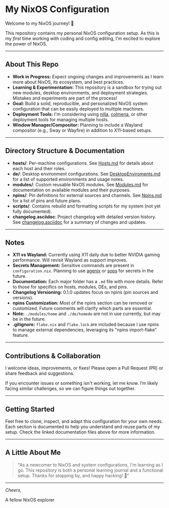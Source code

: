 # My NixOS Configuration

Welcome to my NixOS journey! 🎉

This repository contains my personal NixOS configuration setup. As this is my *first* time working with coding and config editing, I'm excited to explore the power of NixOS.

---

## About This Repo

- **Work in Progress:** Expect ongoing changes and improvements as I learn more about NixOS, its ecosystem, and best practices.
- **Learning & Experimentation:** This repository is a sandbox for trying out new modules, desktop environments, and deployment strategies. Mistakes and experiments are part of the process!
- **Goal:** Build a solid, reproducible, and personalized NixOS system configuration that can be easily deployed to multiple machines.
- **Deployment Tools:** I'm considering using [nilla](https://github.com/nilla-nix/nilla), [colmena](https://github.com/zhaofengli/colmena), or other deployment tools for managing multiple hosts.
- **Window Manager/Compositor:** Planning to include a Wayland compositor (e.g., Sway or Wayfire) in addition to X11-based setups.

---

## Directory Structure & Documentation

- **hosts/**: Per-machine configurations. See [Hosts.md](hosts/Hosts.md) for details about each host and their roles.
- **de/**: Desktop environment configurations. See [DesktopEnviroments.md](de/DesktopEnviroments.md) for a list of supported environments and usage notes.
- **modules/**: Custom reusable NixOS modules. See [Modules.md](modules/Modules.md) for documentation on available modules and their purposes.
- **npins/**: Pin definitions for external sources and channels. See [Npins.md](npins/Npins.md) for a list of pins and future plans.
- **scripts/**: Contains rebuild and formatting scripts for my system (not yet fully documented).
- **changelog.asciidoc**: Project changelog with detailed version history. See [changelog.asciidoc](changelog.asciidoc) for a summary of changes and updates.

---

## Notes

- **X11 vs Wayland:** Currently using X11 daily due to better NVIDIA gaming performance. Will revisit Wayland as support improves.
- **Secrets Management:** Sensitive commands are present in `configuration.nix`. Planning to use [agenix](https://github.com/ryantm/agenix) or [sops](https://github.com/Mic92/sops-nix) for secrets in the future.
- **Documentation:** Each major folder has a `.md` file with more details. Refer to those for specifics on hosts, modules, DEs, and pins.
- **Changelog Versioning:** 0.1.0 updates focus on npins (pin sources and versions).
- **npins Customization:** Most of the npins section can be removed or customized. Future comments will clarify which parts are essential.
- **Note:** `./modules/home` and `./de/homede` are not in use currently, but may be in the future.
- **.gitignore:** `flake.nix` and `flake.lock` are included because I use npins to manage external dependencies, leveraging its "npins import-flake" feature.

---

## Contributions & Collaboration

I welcome ideas, improvements, or fixes! Please open a Pull Request (PR) or share feedback and suggestions.

If you encounter issues or something isn't working, let me know. I’m likely facing similar challenges, so we can figure things out together.

---

## Getting Started

Feel free to clone, inspect, and adapt this configuration for your own needs. Each section is documented to help you understand and reuse parts of my setup. Check the linked documentation files above for more information.

---

## A Little About Me

> "As a newcomer to NixOS and system configurations, I'm learning as I go. This repository is both a personal learning journal and a functional setup. Thanks for stopping by, and happy hacking! 🚀"

---

*Cheers,*

A fellow NixOS explorer
